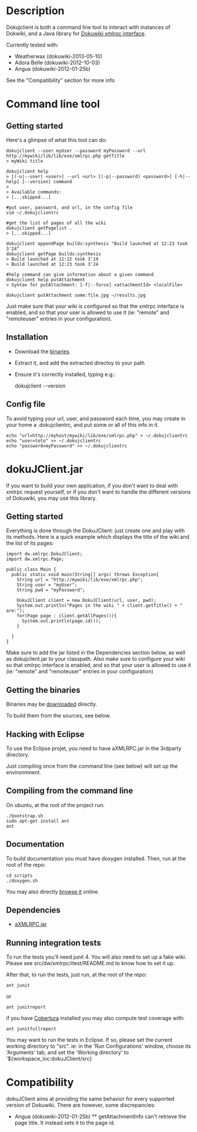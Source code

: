 Description
===========

Dokujclient is both a command line tool to interact with instances of Dokwiki,
and a Java library for [Dokuwiki xmlrpc interface](https://www.dokuwiki.org/devel:xmlrpc).

Currently tested with:
* Weatherwax  (dokuwiki-2013-05-10)
* Adora Belle (dokuwiki-2012-10-03)
* Angua       (dokuwiki-2012-01-25b)

See the "Compatibility" section for more info

Command line tool
=================

Getting started
---------------

Here's a glimpse of what this tool can do:

    dokujclient --user myUser --password myPassword --url http://mywiki/lib/lib/exe/xmlrpc.php getTitle
    > myWiki title

    dokujclient help
    > [(-u|--user) <user>] --url <url> [(-p|--password) <password>] [-h|--help] [--version] command
    >
    > Available commands:
    > [...skipped...]

    #put user, password, and url, in the config file
    vim ~/.dokujclientrc

    #get the list of pages of all the wiki
    dokujclient getPagelist .
    > [...skipped...]

    dokujclient appendPage builds:synthesis "Build launched at 12:23 took 3'24"
    dokujclient getPage builds:synthesis
    > Build launched at 11:12 took 3'19
    > Build launched at 12:23 took 3'24

    #help command can give information about a given command
    dokujclient help putAttachment
    > Syntax for putAttachment: [-f|--force] <attachmentId> <localFile>

    dokujclient putAttachment some:file.jpg ~/results.jpg

Just make sure that your wiki is configured so that the xmlrpc interface is enabled, and so that your user is allowed to use it (ie: "remote" and "remoteuser" entries in your configuration).

Installation
------------
* Download the [binaries](http://turri.fr/dokujclient).
* Extract it, and add the extracted directoy to your path
* Ensure it's correctly installed, typing e.g.:

    dokujclient --version

Config file
-----------
To avoid typing your url, user, and password each time, you may create in your home a .dokujclientrc,
and put some or all of this info in it.

    echo "url=http://myhost/mywiki/lib/exe/xmlrpc.php" > ~/.dokujclientrc
    echo "user=toto" >> ~/.dokujclientrc
    echo "password=myPassword" >> ~/.dokujclientrc


dokuJClient.jar
==========

If you want to build your own application, if you don't want to deal with xmlrpc request yourself,
or if you don't want to handle the different versions of Dokuwiki, you may use this library.

Getting started
---------------
Everything is done through the DokuJClient: just create one and play with its methods.
Here is a quick example which displays the title of the wiki and the list of its pages:

    import dw.xmlrpc.DokuJClient;
    import dw.xmlrpc.Page;
    
    public class Main {
      public static void main(String[] args) throws Exception{
        String url = "http://mywiki/lib/exe/xmlrpc.php";
        String user = "myUser";
        String pwd = "myPassword";

        DokuJClient client = new DokuJClient(url, user, pwd);
        System.out.println("Pages in the wiki " + client.getTitle() + " are:");
        for(Page page : client.getAllPages()){
          System.out.println(page.id());
        }

      }
    }

Make sure to add the jar listed in the Dependencies section below, as well as dokujclient.jar to your classpath.
Also make sure to configure your wiki so that xmlrpc interface is enabled, and so that your user is
allowed to use it (ie: "remote" and "remoteuser" entries in your configuration)

Getting the binaries
--------------------
Binaries may be [downloaded](http://turri.fr/dokujclient) directly.

To build them from the sources, see below.

Hacking with Eclipse
--------------------

To use the Eclipse projet, you need to have aXMLRPC.jar in the 3rdparty directory.

Just compiling once from the command line (see below) will set up the environmnent.


Compiling from the command line
-------------------------------

On ubuntu, at the root of the project run:

    ./bootstrap.sh
    sudo apt-get install ant
    ant

Documentation
------------

To build documentation you must have doxygen installed. Then, run at the root of the repo:

    cd scripts
    ./doxygen.sh

You may also directly [browse it](http://turri.fr/dokujclient/doc) online.


Dependencies
------------
* [aXMLRPC.jar](https://github.com/timroes/aXMLRPC)

Running integration tests
--------------------------
To run the tests you'll need junit 4.
You will also need to set up a fake wiki.
Please see src/dw/xmlrpc/itest/README.md to know how to set it up.


After that, to run the tests, just run, at the root of the repo:

    ant junit


or

    ant junitreport

if you have [Cobertura](http://cobertura.sourceforge.net/introduction.html) installed you
may also compute test coverage with:

    ant junitfullreport

You may want to run the tests in Eclipse. If so, please set the current working directory to "src".
ie: in the 'Run Configurations' window, choose its 'Arguments' tab, and set the
'Working directory' to '${workspace_loc:dokuJClient/src}

Compatibility
=============
dokuJClient aims at providing the same behavior for every supported version of Dokuwiki.
There are however, some discrepancies:

* Angua (dokuwiki-2012-01-25b)
** getAttachmentInfo can't retrieve the page title. It instead sets it to the page id.

